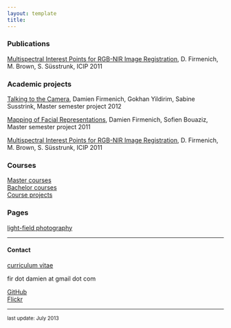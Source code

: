 ```yaml
---
layout: template
title: 
---
```


<a name="projects"></a>
### Publications

[Multispectral Interest Points for RGB-NIR Image Registration](projects/features), D. Firmenich, M. Brown, S. Süsstrunk, ICIP 2011

### Academic projects

[Talking to the Camera](), Damien Firmenich, Gokhan Yildirim, Sabine Susstrink, Master semester project 2012

[Mapping of Facial Representations](projects/faces), Damien Firmenich, Sofien Bouaziz, Master semester project 2011

[Multispectral Interest Points for RGB-NIR Image Registration](projects/features), D. Firmenich, M. Brown, S. Süsstrunk, ICIP 2011


<a name="courses"></a>
### Courses

[Master courses](courses/master.html)  
[Bachelor courses](courses/bachelor.html)  
[Course projects](courses/projects.html)  


<a name="pages"></a>
### Pages

[light-field photography](lightfield)

----
<a name="contact"></a>
#### Contact

[curriculum vitae]()

fir dot damien at gmail dot com

<a href="https://github.com/damienfir">GitHub</a>  
<a href="http://www.flickr.com/photos/damienfir/">Flickr</a>

----

<small>last update: July 2013</small>
